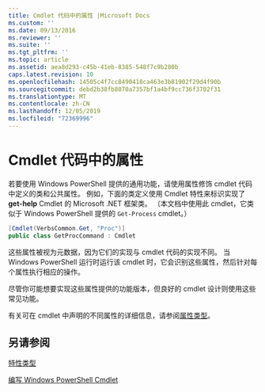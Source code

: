 ```yaml
---
title: Cmdlet 代码中的属性 |Microsoft Docs
ms.custom: ''
ms.date: 09/13/2016
ms.reviewer: ''
ms.suite: ''
ms.tgt_pltfrm: ''
ms.topic: article
ms.assetid: aea8d293-c45b-41eb-8385-548f7c9b280b
caps.latest.revision: 10
ms.openlocfilehash: 14505c4f7cc8490418ca463e3b81902f29d4f90b
ms.sourcegitcommit: debd2b38fb8070a7357bf1a4bf9cc736f3702f31
ms.translationtype: MT
ms.contentlocale: zh-CN
ms.lasthandoff: 12/05/2019
ms.locfileid: "72369996"
---
```

# <a name="attributes-in-cmdlet-code"></a>Cmdlet 代码中的属性

若要使用 Windows PowerShell 提供的通用功能，请使用属性修饰 cmdlet 代码中定义的类和公共属性。 例如，下面的类定义使用 Cmdlet 特性来标识实现了**get-help** Cmdlet 的 Microsoft .NET 框架类。 （本文档中使用此 cmdlet，它类似于 Windows PowerShell 提供的 `Get-Process` cmdlet。）

```csharp
[Cmdlet(VerbsCommon.Get, "Proc")]
public class GetProcCommand : Cmdlet
```

这些属性被视为元数据，因为它们的实现与 cmdlet 代码的实现不同。 当 Windows PowerShell 运行时运行该 cmdlet 时，它会识别这些属性，然后针对每个属性执行相应的操作。

尽管你可能想要实现这些属性提供的功能版本，但良好的 cmdlet 设计则使用这些常见功能。

有关可在 cmdlet 中声明的不同属性的详细信息，请参阅[属性类型](./attribute-types.md)。

## <a name="see-also"></a>另请参阅

[特性类型](./attribute-types.md)

[编写 Windows PowerShell Cmdlet](./writing-a-windows-powershell-cmdlet.md)
